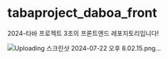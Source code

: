 # tabaproject_daboa_front

2024-타바 프로젝트 3조의 프론트엔드 레포지토리입니다!


![Uploading 스크린샷 2024-07-22 오후 8.02.15.png…]()
